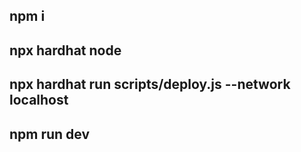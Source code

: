 ## npm i
## npx hardhat node
## npx hardhat run scripts/deploy.js --network localhost
## npm run dev

